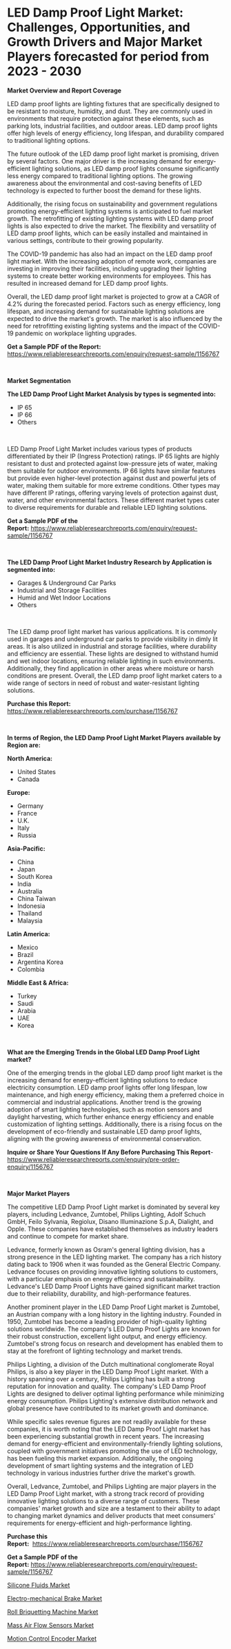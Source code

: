 <p><h1>LED Damp Proof Light Market: Challenges, Opportunities, and Growth Drivers and Major Market Players forecasted for period from 2023 - 2030</h1></p><p><strong>Market Overview and Report Coverage</strong></p>
<p><p>LED damp proof lights are lighting fixtures that are specifically designed to be resistant to moisture, humidity, and dust. They are commonly used in environments that require protection against these elements, such as parking lots, industrial facilities, and outdoor areas. LED damp proof lights offer high levels of energy efficiency, long lifespan, and durability compared to traditional lighting options.</p><p>The future outlook of the LED damp proof light market is promising, driven by several factors. One major driver is the increasing demand for energy-efficient lighting solutions, as LED damp proof lights consume significantly less energy compared to traditional lighting options. The growing awareness about the environmental and cost-saving benefits of LED technology is expected to further boost the demand for these lights.</p><p>Additionally, the rising focus on sustainability and government regulations promoting energy-efficient lighting systems is anticipated to fuel market growth. The retrofitting of existing lighting systems with LED damp proof lights is also expected to drive the market. The flexibility and versatility of LED damp proof lights, which can be easily installed and maintained in various settings, contribute to their growing popularity.</p><p>The COVID-19 pandemic has also had an impact on the LED damp proof light market. With the increasing adoption of remote work, companies are investing in improving their facilities, including upgrading their lighting systems to create better working environments for employees. This has resulted in increased demand for LED damp proof lights.</p><p>Overall, the LED damp proof light market is projected to grow at a CAGR of 4.2% during the forecasted period. Factors such as energy efficiency, long lifespan, and increasing demand for sustainable lighting solutions are expected to drive the market's growth. The market is also influenced by the need for retrofitting existing lighting systems and the impact of the COVID-19 pandemic on workplace lighting upgrades.</p></p>
<p><strong>Get a Sample PDF of the Report:</strong> <a href="https://www.reliableresearchreports.com/enquiry/request-sample/1156767">https://www.reliableresearchreports.com/enquiry/request-sample/1156767</a></p>
<p>&nbsp;</p>
<p><strong>Market Segmentation</strong></p>
<p><strong>The LED Damp Proof Light Market Analysis by types is segmented into:</strong></p>
<p><ul><li>IP 65</li><li>IP 66</li><li>Others</li></ul></p>
<p>&nbsp;</p>
<p><p>LED Damp Proof Light Market includes various types of products differentiated by their IP (Ingress Protection) ratings. IP 65 lights are highly resistant to dust and protected against low-pressure jets of water, making them suitable for outdoor environments. IP 66 lights have similar features but provide even higher-level protection against dust and powerful jets of water, making them suitable for more extreme conditions. Other types may have different IP ratings, offering varying levels of protection against dust, water, and other environmental factors. These different market types cater to diverse requirements for durable and reliable LED lighting solutions.</p></p>
<p><strong>Get a Sample PDF of the Report:</strong>&nbsp;<a href="https://www.reliableresearchreports.com/enquiry/request-sample/1156767">https://www.reliableresearchreports.com/enquiry/request-sample/1156767</a></p>
<p>&nbsp;</p>
<p><strong>The LED Damp Proof Light Market Industry Research by Application is segmented into:</strong></p>
<p><ul><li>Garages & Underground Car Parks</li><li>Industrial and Storage Facilities</li><li>Humid and Wet Indoor Locations</li><li>Others</li></ul></p>
<p>&nbsp;</p>
<p><p>The LED damp proof light market has various applications. It is commonly used in garages and underground car parks to provide visibility in dimly lit areas. It is also utilized in industrial and storage facilities, where durability and efficiency are essential. These lights are designed to withstand humid and wet indoor locations, ensuring reliable lighting in such environments. Additionally, they find application in other areas where moisture or harsh conditions are present. Overall, the LED damp proof light market caters to a wide range of sectors in need of robust and water-resistant lighting solutions.</p></p>
<p><strong>Purchase this Report:</strong>&nbsp; <a href="https://www.reliableresearchreports.com/purchase/1156767">https://www.reliableresearchreports.com/purchase/1156767</a></p>
<p>&nbsp;</p>
<p><strong>In terms of Region, the LED Damp Proof Light Market Players available by Region are:</strong></p>
<p>
    <p> <strong> North America: </strong>
        <ul>
            <li>United States</li>
            <li>Canada</li>
        </ul>
        </p> 
    <p> <strong> Europe: </strong>
        <ul>
            <li>Germany</li>
            <li>France</li>
            <li>U.K.</li>
            <li>Italy</li>
            <li>Russia</li>
        </ul>
        </p> 
    <p> <strong> Asia-Pacific: </strong>
        <ul>
            <li>China</li>
            <li>Japan</li>
            <li>South Korea</li>
            <li>India</li>
            <li>Australia</li>
            <li>China Taiwan</li>
            <li>Indonesia</li>
            <li>Thailand</li>
            <li>Malaysia</li>
        </ul>
        </p> 
    <p> <strong> Latin America: </strong>
        <ul>
            <li>Mexico</li>
            <li>Brazil</li>
            <li>Argentina Korea</li>
            <li>Colombia</li>
        </ul>
        </p> 
    <p> <strong> Middle East & Africa: </strong>
        <ul>
            <li>Turkey</li>
            <li>Saudi</li>
            <li>Arabia</li>
            <li>UAE</li>
            <li>Korea</li>
        </ul>
    </p>
    </p>
<p>&nbsp;</p>
<p><strong>What are the Emerging Trends in the Global LED Damp Proof Light market?</strong></p>
<p><p>One of the emerging trends in the global LED damp proof light market is the increasing demand for energy-efficient lighting solutions to reduce electricity consumption. LED damp proof lights offer long lifespan, low maintenance, and high energy efficiency, making them a preferred choice in commercial and industrial applications. Another trend is the growing adoption of smart lighting technologies, such as motion sensors and daylight harvesting, which further enhance energy efficiency and enable customization of lighting settings. Additionally, there is a rising focus on the development of eco-friendly and sustainable LED damp proof lights, aligning with the growing awareness of environmental conservation.</p></p>
<p><strong>Inquire or Share Your Questions If Any Before Purchasing This Report</strong>- <a href="https://www.reliableresearchreports.com/enquiry/pre-order-enquiry/1156767">https://www.reliableresearchreports.com/enquiry/pre-order-enquiry/1156767</a></p>
<p>&nbsp;</p>
<p><strong>Major Market Players</strong></p>
<p><p>The competitive LED Damp Proof Light market is dominated by several key players, including Ledvance, Zumtobel, Philips Lighting, Adolf Schuch GmbH, Feilo Sylvania, Regiolux, Disano Illuminazione S.p.A, Dialight, and Opple. These companies have established themselves as industry leaders and continue to compete for market share.</p><p>Ledvance, formerly known as Osram's general lighting division, has a strong presence in the LED lighting market. The company has a rich history dating back to 1906 when it was founded as the General Electric Company. Ledvance focuses on providing innovative lighting solutions to customers, with a particular emphasis on energy efficiency and sustainability. Ledvance's LED Damp Proof Lights have gained significant market traction due to their reliability, durability, and high-performance features.</p><p>Another prominent player in the LED Damp Proof Light market is Zumtobel, an Austrian company with a long history in the lighting industry. Founded in 1950, Zumtobel has become a leading provider of high-quality lighting solutions worldwide. The company's LED Damp Proof Lights are known for their robust construction, excellent light output, and energy efficiency. Zumtobel's strong focus on research and development has enabled them to stay at the forefront of lighting technology and market trends.</p><p>Philips Lighting, a division of the Dutch multinational conglomerate Royal Philips, is also a key player in the LED Damp Proof Light market. With a history spanning over a century, Philips Lighting has built a strong reputation for innovation and quality. The company's LED Damp Proof Lights are designed to deliver optimal lighting performance while minimizing energy consumption. Philips Lighting's extensive distribution network and global presence have contributed to its market growth and dominance.</p><p>While specific sales revenue figures are not readily available for these companies, it is worth noting that the LED Damp Proof Light market has been experiencing substantial growth in recent years. The increasing demand for energy-efficient and environmentally-friendly lighting solutions, coupled with government initiatives promoting the use of LED technology, has been fueling this market expansion. Additionally, the ongoing development of smart lighting systems and the integration of LED technology in various industries further drive the market's growth.</p><p>Overall, Ledvance, Zumtobel, and Philips Lighting are major players in the LED Damp Proof Light market, with a strong track record of providing innovative lighting solutions to a diverse range of customers. These companies' market growth and size are a testament to their ability to adapt to changing market dynamics and deliver products that meet consumers' requirements for energy-efficient and high-performance lighting.</p></p>
<p><strong>Purchase this Report:</strong>&nbsp;&nbsp;<a href="https://www.reliableresearchreports.com/purchase/1156767">https://www.reliableresearchreports.com/purchase/1156767</a></p>
<p></p>
<p><strong>Get a Sample PDF of the Report:</strong>&nbsp;<a href="https://www.reliableresearchreports.com/enquiry/request-sample/1156767">https://www.reliableresearchreports.com/enquiry/request-sample/1156767</a></p>
<p><p><a href="https://www.linkedin.com/pulse/silicone-fluids-market-research-report-unlocks-analysis-rlkue/">Silicone Fluids Market</a></p><p><a href="https://github.com/ChiragRP21/Market-Research-Report-List-1/blob/main/electro-mechanical-brake-market.md">Electro-mechanical Brake Market</a></p><p><a href="https://github.com/ChiragRp1/Market-Research-Report-List-1/blob/main/roll-briquetting-machine-market.md">Roll Briquetting Machine Market</a></p><p><a href="https://medium.com/@lloydgrimes52/mass-air-flow-sensors-market-size-growth-forecast-2023-2030-bfe1179c091b">Mass Air Flow Sensors Market</a></p><p><a href="https://medium.com/@roscoemayer1990/motion-control-encoder-market-size-growth-forecast-2023-2030-46e42dcde694">Motion Control Encoder Market</a></p></p>